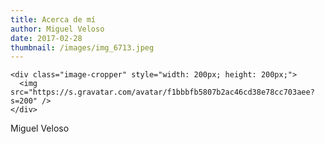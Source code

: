 ```yaml
---
title: Acerca de mí
author: Miguel Veloso
date: 2017-02-28
thumbnail: /images/img_6713.jpeg
---
```


    <div class="image-cropper" style="width: 200px; height: 200px;">
      <img src="https://s.gravatar.com/avatar/f1bbbfb5807b2ac46cd38e78cc703aee?s=200" />
    </div>

Miguel Veloso